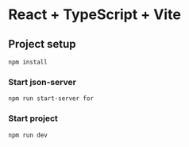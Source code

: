 # React + TypeScript + Vite

## Project setup

```
npm install
```

### Start json-server

```
npm run start-server for
```

### Start project

```
npm run dev
```
